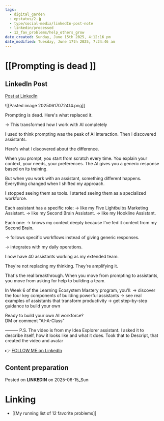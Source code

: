 ```yaml
---
tags:
  - digital_garden
  - epstatus/2-🪴
  - type/social-media/linkedIn-post-note
  - linkedin/processed
  - 12_fav_problems/help_others_grow
date_created: Sunday, June 15th 2025, 4:12:16 pm
date_modified: Tuesday, June 17th 2025, 7:24:46 am
---
```

# [[Prompting is dead ]]

## LinkedIn Post

[Post at LinkedIn](https://www.linkedin.com/posts/sebastiankamilli_prompting-is-dead-heres-what-replaced-it-activity-7340257501013069824-1gIn?utm_source=share&utm_medium=member_desktop&rcm=ACoAAA1M1pkBgWCYPhT45EpfLiHzViQqRWNCIv4)

![[Pasted image 20250617072414.png]]

Prompting is dead. Here's what replaced it.

→ This transformed how I work with AI completely

I used to think prompting was the peak of AI interaction. 
Then I discovered assistants.

Here's what I discovered about the difference.

When you prompt, you start from scratch every time. 
You explain your context, your needs, your preferences. 
The AI gives you a generic response based on its training.

But when you work with an assistant, something different happens.
Everything changed when I shifted my approach.

I stopped seeing them as tools. 
I started seeing them as a specialized workforce.

Each assistant has a specific role: 
→ like my Five Lightbulbs Marketing Assistant. 
→ like my Second Brain Assistant.
→ like my Hookline Assistant. 

Each one:
→ knows my context deeply because 
I've fed it content from my Second Brain. 

→ follows specific workflows 
instead of giving generic responses. 

→ integrates with my daily operations.

I now have 40 assistants working as my extended team. 

They're not replacing my thinking. They're amplifying it.

That's the real breakthrough. 
When you move from prompting to assistants, 
you move from asking for help to building a team.

In Week 6 of the Learning Ecosystem Mastery program, you'll:
→ discover the four key components of building powerful assistants
→ see real examples of assistants that transform productivity 
→ get step-by-step guidance to build your own

Ready to build your own AI workforce?  
DM or comment "AI-A-Class"

———
P.S. The video is from my Idea Explorer assistant. 
I asked it to describe itself, how it looks like and what it does.
Took that to Descript, that created the video and avatar

👉 [FOLLOW ME on LinkedIn](https://www.linkedin.com/comm/mynetwork/discovery-see-all?usecase=PEOPLE_FOLLOWS&followMember=sebastiankamilli)

## Content preparation

Posted on **LINKEDIN** on 2025-06-15_Sun

# Linking

+ [[My running list of 12 favorite problems]]
